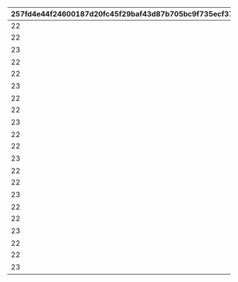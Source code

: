 |257fd4e44f24600187d20fc45f29baf43d87b705bc9f735ecf3715252f9bd1a1|fec58c7246ef285957b9d8dda66cdb6b4cc50001cdc5f073d9ba252604d55658|c4720844ca93e22a188f8c1f2ffb9cfdd849d17fa8d41245012dd189d074b8f8|bbaf01720ef0f1f0d69b901f873f37cbb2b3eeaddf3865a2c7cda79af95e99be|c036dd29f20c22a4f661c377164fe55d96111033d55471d2d608b0ef9f51b7a2|ebb8c1e8c66f8c690eaac44c8822c1da858587ddfeb0167b82a832c1caaf9eda|83bdabb62d5c00cefad5be416170c542591065df0531f4b397190719a89ead0c|72c611f52ee4c16cac331224127b29f81754397f28f64c7e975f32cb3a37cedc|d9bd18a97f8530ca5614d88dcd7bcfbe84b8817b4a906e415fcee36929f99fb9|a4fc6daa1e27ba2f6f7b4d11e5058904e3b89c41cd1de6e93352e780e7ee6ea6|
| --- | --- | --- | --- | --- | --- | --- | --- | --- | --- |
|22|2|2|8|10001|3|-1|15||53003|
|22|1|1|5|10002|3|14|1||53003|
|23|0|0|2|10003|3|0|0|ワカナの施し|52019|
|22|2|2|8|10004|4|-1|15||53003|
|22|1|1|5|10005|4|14|1||53003|
|23|0|0|2|10006|4|0|0|ワカナの施し|52019|
|22|2|2|8|10007|5|-1|15||53003|
|22|1|1|5|10008|5|14|1||53003|
|23|0|0|2|10009|5|0|0|ワカナの施し|52019|
|22|2|2|8|10010|6|-1|15||53003|
|22|1|1|5|10011|6|14|1||53003|
|23|0|0|2|10012|6|0|0|ワカナの施し|52019|
|22|2|2|8|10013|7|-1|15||53003|
|22|1|1|5|10014|7|14|1||53003|
|23|0|0|2|10015|7|0|0|ワカナの施し|52019|
|22|2|2|8|10016|8|-1|15||53003|
|22|1|1|5|10017|8|14|1||53003|
|23|0|0|2|10018|8|0|0|ワカナの施し|52019|
|22|2|2|8|10019|9|-1|15||53003|
|22|1|1|5|10020|9|14|1||53003|
|23|0|0|2|10021|9|0|0|ワカナの施し|52019|